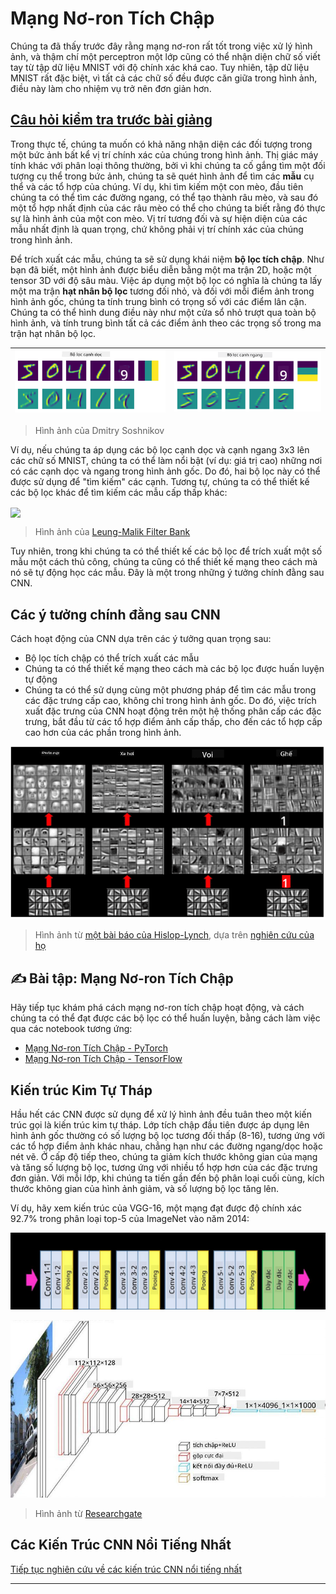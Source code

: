 <!--
CO_OP_TRANSLATOR_METADATA:
{
  "original_hash": "a560d5b845962cf33dc102266e409568",
  "translation_date": "2025-09-23T10:27:03+00:00",
  "source_file": "lessons/4-ComputerVision/07-ConvNets/README.md",
  "language_code": "vi"
}
-->
# Mạng Nơ-ron Tích Chập

Chúng ta đã thấy trước đây rằng mạng nơ-ron rất tốt trong việc xử lý hình ảnh, và thậm chí một perceptron một lớp cũng có thể nhận diện chữ số viết tay từ tập dữ liệu MNIST với độ chính xác khá cao. Tuy nhiên, tập dữ liệu MNIST rất đặc biệt, vì tất cả các chữ số đều được căn giữa trong hình ảnh, điều này làm cho nhiệm vụ trở nên đơn giản hơn.

## [Câu hỏi kiểm tra trước bài giảng](https://ff-quizzes.netlify.app/en/ai/quiz/13)

Trong thực tế, chúng ta muốn có khả năng nhận diện các đối tượng trong một bức ảnh bất kể vị trí chính xác của chúng trong hình ảnh. Thị giác máy tính khác với phân loại thông thường, bởi vì khi chúng ta cố gắng tìm một đối tượng cụ thể trong bức ảnh, chúng ta sẽ quét hình ảnh để tìm các **mẫu** cụ thể và các tổ hợp của chúng. Ví dụ, khi tìm kiếm một con mèo, đầu tiên chúng ta có thể tìm các đường ngang, có thể tạo thành râu mèo, và sau đó một tổ hợp nhất định của các râu mèo có thể cho chúng ta biết rằng đó thực sự là hình ảnh của một con mèo. Vị trí tương đối và sự hiện diện của các mẫu nhất định là quan trọng, chứ không phải vị trí chính xác của chúng trong hình ảnh.

Để trích xuất các mẫu, chúng ta sẽ sử dụng khái niệm **bộ lọc tích chập**. Như bạn đã biết, một hình ảnh được biểu diễn bằng một ma trận 2D, hoặc một tensor 3D với độ sâu màu. Việc áp dụng một bộ lọc có nghĩa là chúng ta lấy một ma trận **hạt nhân bộ lọc** tương đối nhỏ, và đối với mỗi điểm ảnh trong hình ảnh gốc, chúng ta tính trung bình có trọng số với các điểm lân cận. Chúng ta có thể hình dung điều này như một cửa sổ nhỏ trượt qua toàn bộ hình ảnh, và tính trung bình tất cả các điểm ảnh theo các trọng số trong ma trận hạt nhân bộ lọc.

![Bộ lọc cạnh dọc](../../../../../translated_images/filter-vert.b7148390ca0bc356ddc7e55555d2481819c1e86ddde9dce4db5e71a69d6f887f.vi.png) | ![Bộ lọc cạnh ngang](../../../../../translated_images/filter-horiz.59b80ed4feb946efbe201a7fe3ca95abb3364e266e6fd90820cb893b4d3a6dda.vi.png)
----|----

> Hình ảnh của Dmitry Soshnikov

Ví dụ, nếu chúng ta áp dụng các bộ lọc cạnh dọc và cạnh ngang 3x3 lên các chữ số MNIST, chúng ta có thể làm nổi bật (ví dụ: giá trị cao) những nơi có các cạnh dọc và ngang trong hình ảnh gốc. Do đó, hai bộ lọc này có thể được sử dụng để "tìm kiếm" các cạnh. Tương tự, chúng ta có thể thiết kế các bộ lọc khác để tìm kiếm các mẫu cấp thấp khác:

<img src="images/lmfilters.jpg" width="500" align="center"/>

> Hình ảnh của [Leung-Malik Filter Bank](https://www.robots.ox.ac.uk/~vgg/research/texclass/filters.html)

Tuy nhiên, trong khi chúng ta có thể thiết kế các bộ lọc để trích xuất một số mẫu một cách thủ công, chúng ta cũng có thể thiết kế mạng theo cách mà nó sẽ tự động học các mẫu. Đây là một trong những ý tưởng chính đằng sau CNN.

## Các ý tưởng chính đằng sau CNN

Cách hoạt động của CNN dựa trên các ý tưởng quan trọng sau:

* Bộ lọc tích chập có thể trích xuất các mẫu
* Chúng ta có thể thiết kế mạng theo cách mà các bộ lọc được huấn luyện tự động
* Chúng ta có thể sử dụng cùng một phương pháp để tìm các mẫu trong các đặc trưng cấp cao, không chỉ trong hình ảnh gốc. Do đó, việc trích xuất đặc trưng của CNN hoạt động trên một hệ thống phân cấp các đặc trưng, bắt đầu từ các tổ hợp điểm ảnh cấp thấp, cho đến các tổ hợp cấp cao hơn của các phần trong hình ảnh.

![Trích xuất đặc trưng phân cấp](../../../../../translated_images/FeatureExtractionCNN.d9b456cbdae7cb643fde3032b81b2940e3cf8be842e29afac3f482725ba7f95c.vi.png)

> Hình ảnh từ [một bài báo của Hislop-Lynch](https://www.semanticscholar.org/paper/Computer-vision-based-pedestrian-trajectory-Hislop-Lynch/26e6f74853fc9bbb7487b06dc2cf095d36c9021d), dựa trên [nghiên cứu của họ](https://dl.acm.org/doi/abs/10.1145/1553374.1553453)

## ✍️ Bài tập: Mạng Nơ-ron Tích Chập

Hãy tiếp tục khám phá cách mạng nơ-ron tích chập hoạt động, và cách chúng ta có thể đạt được các bộ lọc có thể huấn luyện, bằng cách làm việc qua các notebook tương ứng:

* [Mạng Nơ-ron Tích Chập - PyTorch](ConvNetsPyTorch.ipynb)
* [Mạng Nơ-ron Tích Chập - TensorFlow](ConvNetsTF.ipynb)

## Kiến trúc Kim Tự Tháp

Hầu hết các CNN được sử dụng để xử lý hình ảnh đều tuân theo một kiến trúc gọi là kiến trúc kim tự tháp. Lớp tích chập đầu tiên được áp dụng lên hình ảnh gốc thường có số lượng bộ lọc tương đối thấp (8-16), tương ứng với các tổ hợp điểm ảnh khác nhau, chẳng hạn như các đường ngang/dọc hoặc nét vẽ. Ở cấp độ tiếp theo, chúng ta giảm kích thước không gian của mạng và tăng số lượng bộ lọc, tương ứng với nhiều tổ hợp hơn của các đặc trưng đơn giản. Với mỗi lớp, khi chúng ta tiến gần đến bộ phân loại cuối cùng, kích thước không gian của hình ảnh giảm, và số lượng bộ lọc tăng lên.

Ví dụ, hãy xem kiến trúc của VGG-16, một mạng đạt được độ chính xác 92.7% trong phân loại top-5 của ImageNet vào năm 2014:

![Các lớp của ImageNet](../../../../../translated_images/vgg-16-arch1.d901a5583b3a51baeaab3e768567d921e5d54befa46e1e642616c5458c934028.vi.jpg)

![Kim tự tháp của ImageNet](../../../../../translated_images/vgg-16-arch.64ff2137f50dd49fdaa786e3f3a975b3f22615efd13efb19c5d22f12e01451a1.vi.jpg)

> Hình ảnh từ [Researchgate](https://www.researchgate.net/figure/Vgg16-model-structure-To-get-the-VGG-NIN-model-we-replace-the-2-nd-4-th-6-th-7-th_fig2_335194493)

## Các Kiến Trúc CNN Nổi Tiếng Nhất

[Tiếp tục nghiên cứu về các kiến trúc CNN nổi tiếng nhất](CNN_Architectures.md)

---

